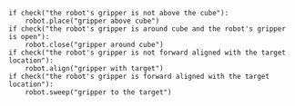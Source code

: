 

    if check("the robot's gripper is not above the cube"):
        robot.place("gripper above cube")
    if check("the robot's gripper is around cube and the robot's gripper is open"):
        robot.close("gripper around cube")
    if check("the robot's gripper is not forward aligned with the target location"):
        robot.align("gripper with target")
    if check("the robot's gripper is forward aligned with the target location"):
        robot.sweep("gripper to the target")